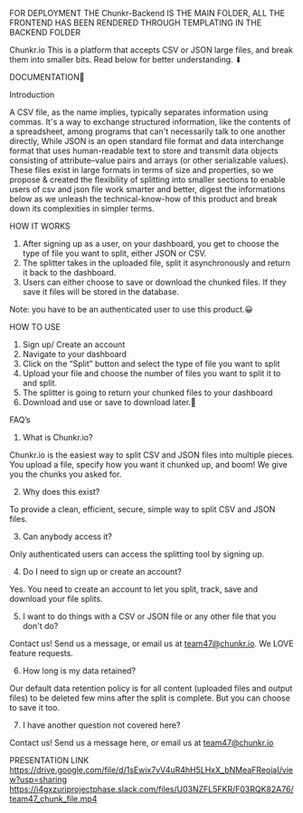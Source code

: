


FOR DEPLOYMENT THE Chunkr-Backend IS THE MAIN FOLDER, ALL THE FRONTEND HAS BEEN RENDERED THROUGH TEMPLATING IN THE BACKEND FOLDER








Chunkr.io
This is a platform that accepts CSV or JSON large files, and break them into smaller bits. Read below for better understanding. ⬇


DOCUMENTATION🚀

Introduction

A CSV file, as the name implies, typically separates information using commas. It's a way to exchange structured information, like the contents of a spreadsheet, among programs that can't necessarily talk to one another directly, While JSON is an open standard file format and data interchange format that uses human-readable text to store and transmit data objects consisting of attribute–value pairs and arrays (or other serializable values). These files exist in large formats in terms of size and properties, so we propose & created the flexibility of splitting into smaller sections to enable users of csv and json file work smarter and better, digest the informations below as we unleash the technical-know-how of this product and break down its complexities in simpler terms.

HOW IT WORKS
1. After signing up as a user, on your dashboard, you get to choose the type of file you want to split, either JSON or CSV.
2. The splitter takes in the uploaded file, split it asynchronously and return it back to the dashboard.
3. Users can either choose to save or download the chunked files. If they save it files will be stored in the database.

 Note: you have to be an authenticated user to use this product.😀

HOW TO USE
1. Sign up/ Create an account
2. Navigate to your dashboard
3. Click on the “Split” button and select the type of file you want to split
4. Upload your file and choose the number of files you want to split it to and split.
5. The splitter is going to return your chunked files to your dashboard
6. Download and use or save to download later.🙂

FAQ’s

1. What is Chunkr.io?

Chunkr.io is the easiest way to split CSV and JSON files into multiple pieces. You upload a file, specify how you want it chunked up, and boom! We give you the chunks you asked for.

2. Why does this exist?

To provide a clean, efficient, secure, simple way to split CSV and JSON files.

3. Can anybody access it?

Only authenticated users can access the splitting tool by signing up.

4. Do I need to sign up or create an account?

Yes. You need to create an account to let you split, track, save and download your file splits.

5. I want to do things with a CSV or JSON file or any other file that you don't do?

Contact us! Send us a message, or email us at team47@chunkr.io. We LOVE feature requests.

6. How long is my data retained?

Our default data retention policy is for all content (uploaded files and output files) to be deleted few mins after the split is complete. But you can choose to save it too.

7. I have another question not covered here?

Contact us! Send us a message here, or email us at team47@chunkr.io

PRESENTATION LINK
https://drive.google.com/file/d/1sEwix7vV4uR4hH5LHxX_bNMeaFReoiaI/view?usp=sharing
https://i4gxzuriprojectphase.slack.com/files/U03NZFL5FKR/F03RQK82A76/team47_chunk_file.mp4


